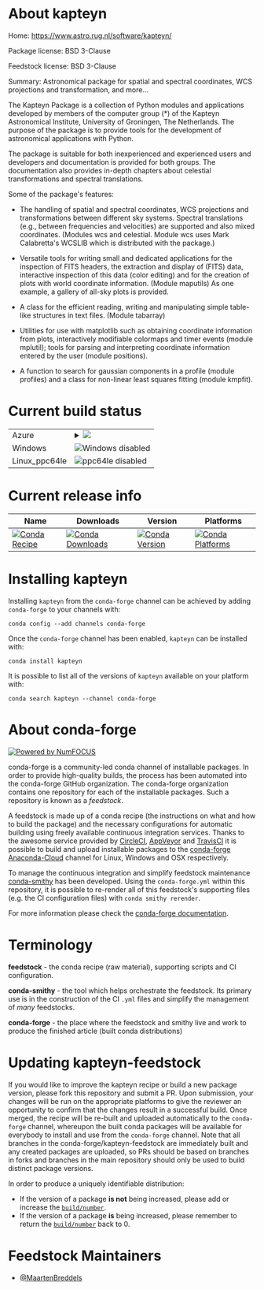 About kapteyn
=============

Home: https://www.astro.rug.nl/software/kapteyn/

Package license: BSD 3-Clause

Feedstock license: BSD 3-Clause

Summary: Astronomical package for spatial and spectral coordinates, WCS projections and transformation, and more...

The Kapteyn Package is a collection of Python modules and applications
developed by members of the computer group (*) of the Kapteyn
Astronomical Institute, University of Groningen, The Netherlands.  The
purpose of the package is to provide tools for the development of
astronomical applications with Python.

The package is suitable for both inexperienced and experienced users and
developers and documentation is provided for both groups.  The
documentation also provides in-depth chapters about celestial
transformations and spectral translations.

Some of the package's features:

   * The handling of spatial and spectral coordinates, WCS projections
     and transformations between different sky systems.  Spectral
     translations (e.g., between frequencies and velocities) are supported
     and also mixed coordinates.  (Modules wcs and celestial. Module wcs
     uses Mark Calabretta's WCSLIB which is distributed with the package.)

   * Versatile tools for writing small and dedicated applications for
     the inspection of FITS headers, the extraction and display of (FITS)
     data, interactive inspection of this data (color editing) and for the
     creation of plots with world coordinate information.  (Module maputils)
     As one example, a gallery of all-sky plots is provided.

   * A class for the efficient reading, writing and manipulating simple
     table-like structures in text files.  (Module tabarray)

   * Utilities for use with matplotlib such as obtaining coordinate
     information from plots, interactively modifiable colormaps and timer
     events (module mplutil); tools for parsing and interpreting coordinate
     information entered by the user (module positions).

   * A function to search for gaussian components in a profile
     (module profiles) and a class for non-linear least squares fitting
     (module kmpfit).


Current build status
====================


<table>
    
  <tr>
    <td>Azure</td>
    <td>
      <details>
        <summary>
          <a href="https://dev.azure.com/conda-forge/feedstock-builds/_build/latest?definitionId=3062&branchName=master">
            <img src="https://dev.azure.com/conda-forge/feedstock-builds/_apis/build/status/kapteyn-feedstock?branchName=master">
          </a>
        </summary>
        <table>
          <thead><tr><th>Variant</th><th>Status</th></tr></thead>
          <tbody><tr>
              <td>linux_python2.7</td>
              <td>
                <a href="https://dev.azure.com/conda-forge/feedstock-builds/_build/latest?definitionId=3062&branchName=master">
                  <img src="https://dev.azure.com/conda-forge/feedstock-builds/_apis/build/status/kapteyn-feedstock?branchName=master&jobName=linux&configuration=linux_python2.7" alt="variant">
                </a>
              </td>
            </tr><tr>
              <td>linux_python3.6</td>
              <td>
                <a href="https://dev.azure.com/conda-forge/feedstock-builds/_build/latest?definitionId=3062&branchName=master">
                  <img src="https://dev.azure.com/conda-forge/feedstock-builds/_apis/build/status/kapteyn-feedstock?branchName=master&jobName=linux&configuration=linux_python3.6" alt="variant">
                </a>
              </td>
            </tr><tr>
              <td>osx_python2.7</td>
              <td>
                <a href="https://dev.azure.com/conda-forge/feedstock-builds/_build/latest?definitionId=3062&branchName=master">
                  <img src="https://dev.azure.com/conda-forge/feedstock-builds/_apis/build/status/kapteyn-feedstock?branchName=master&jobName=osx&configuration=osx_python2.7" alt="variant">
                </a>
              </td>
            </tr><tr>
              <td>osx_python3.6</td>
              <td>
                <a href="https://dev.azure.com/conda-forge/feedstock-builds/_build/latest?definitionId=3062&branchName=master">
                  <img src="https://dev.azure.com/conda-forge/feedstock-builds/_apis/build/status/kapteyn-feedstock?branchName=master&jobName=osx&configuration=osx_python3.6" alt="variant">
                </a>
              </td>
            </tr>
          </tbody>
        </table>
      </details>
    </td>
  </tr>
  <tr>
    <td>Windows</td>
    <td>
      <img src="https://img.shields.io/badge/Windows-disabled-lightgrey.svg" alt="Windows disabled">
    </td>
  </tr>
  <tr>
    <td>Linux_ppc64le</td>
    <td>
      <img src="https://img.shields.io/badge/ppc64le-disabled-lightgrey.svg" alt="ppc64le disabled">
    </td>
  </tr>
</table>

Current release info
====================

| Name | Downloads | Version | Platforms |
| --- | --- | --- | --- |
| [![Conda Recipe](https://img.shields.io/badge/recipe-kapteyn-green.svg)](https://anaconda.org/conda-forge/kapteyn) | [![Conda Downloads](https://img.shields.io/conda/dn/conda-forge/kapteyn.svg)](https://anaconda.org/conda-forge/kapteyn) | [![Conda Version](https://img.shields.io/conda/vn/conda-forge/kapteyn.svg)](https://anaconda.org/conda-forge/kapteyn) | [![Conda Platforms](https://img.shields.io/conda/pn/conda-forge/kapteyn.svg)](https://anaconda.org/conda-forge/kapteyn) |

Installing kapteyn
==================

Installing `kapteyn` from the `conda-forge` channel can be achieved by adding `conda-forge` to your channels with:

```
conda config --add channels conda-forge
```

Once the `conda-forge` channel has been enabled, `kapteyn` can be installed with:

```
conda install kapteyn
```

It is possible to list all of the versions of `kapteyn` available on your platform with:

```
conda search kapteyn --channel conda-forge
```


About conda-forge
=================

[![Powered by NumFOCUS](https://img.shields.io/badge/powered%20by-NumFOCUS-orange.svg?style=flat&colorA=E1523D&colorB=007D8A)](http://numfocus.org)

conda-forge is a community-led conda channel of installable packages.
In order to provide high-quality builds, the process has been automated into the
conda-forge GitHub organization. The conda-forge organization contains one repository
for each of the installable packages. Such a repository is known as a *feedstock*.

A feedstock is made up of a conda recipe (the instructions on what and how to build
the package) and the necessary configurations for automatic building using freely
available continuous integration services. Thanks to the awesome service provided by
[CircleCI](https://circleci.com/), [AppVeyor](https://www.appveyor.com/)
and [TravisCI](https://travis-ci.org/) it is possible to build and upload installable
packages to the [conda-forge](https://anaconda.org/conda-forge)
[Anaconda-Cloud](https://anaconda.org/) channel for Linux, Windows and OSX respectively.

To manage the continuous integration and simplify feedstock maintenance
[conda-smithy](https://github.com/conda-forge/conda-smithy) has been developed.
Using the ``conda-forge.yml`` within this repository, it is possible to re-render all of
this feedstock's supporting files (e.g. the CI configuration files) with ``conda smithy rerender``.

For more information please check the [conda-forge documentation](https://conda-forge.org/docs/).

Terminology
===========

**feedstock** - the conda recipe (raw material), supporting scripts and CI configuration.

**conda-smithy** - the tool which helps orchestrate the feedstock.
                   Its primary use is in the construction of the CI ``.yml`` files
                   and simplify the management of *many* feedstocks.

**conda-forge** - the place where the feedstock and smithy live and work to
                  produce the finished article (built conda distributions)


Updating kapteyn-feedstock
==========================

If you would like to improve the kapteyn recipe or build a new
package version, please fork this repository and submit a PR. Upon submission,
your changes will be run on the appropriate platforms to give the reviewer an
opportunity to confirm that the changes result in a successful build. Once
merged, the recipe will be re-built and uploaded automatically to the
`conda-forge` channel, whereupon the built conda packages will be available for
everybody to install and use from the `conda-forge` channel.
Note that all branches in the conda-forge/kapteyn-feedstock are
immediately built and any created packages are uploaded, so PRs should be based
on branches in forks and branches in the main repository should only be used to
build distinct package versions.

In order to produce a uniquely identifiable distribution:
 * If the version of a package **is not** being increased, please add or increase
   the [``build/number``](https://conda.io/docs/user-guide/tasks/build-packages/define-metadata.html#build-number-and-string).
 * If the version of a package **is** being increased, please remember to return
   the [``build/number``](https://conda.io/docs/user-guide/tasks/build-packages/define-metadata.html#build-number-and-string)
   back to 0.

Feedstock Maintainers
=====================

* [@MaartenBreddels](https://github.com/MaartenBreddels/)

